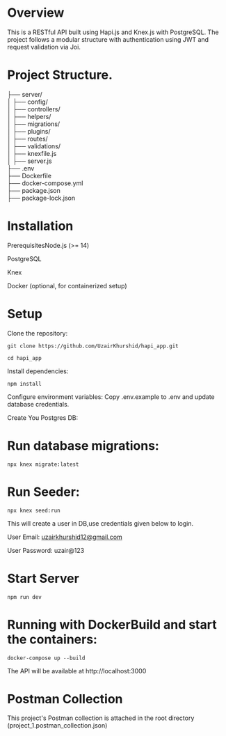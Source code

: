 # Overview
This is a RESTful API built using Hapi.js and Knex.js with PostgreSQL. The project follows a modular structure with authentication using JWT and request validation via Joi.

# Project Structure.
├── server/                 
│   ├── config/             
│   ├── controllers/        
│   ├── helpers/            
│   ├── migrations/         
│   ├── plugins/            
│   ├── routes/             
│   ├── validations/        
│   ├── knexfile.js         
│   ├── server.js           
├── .env                    
├── Dockerfile              
├── docker-compose.yml      
├── package.json            
├── package-lock.json       

# Installation
PrerequisitesNode.js (>= 14)

PostgreSQL

Knex

Docker (optional, for containerized setup)

# Setup
Clone the repository:
```
git clone https://github.com/UzairKhurshid/hapi_app.git
```

```
cd hapi_app
```

Install dependencies:
```
npm install
```

Configure environment variables:
Copy .env.example to .env and update database credentials.

Create You Postgres DB:

# Run database migrations:
```
npx knex migrate:latest 
```

# Run Seeder:
```
npx knex seed:run
```

This will create a user in DB,use credentials given below to login.

User Email: uzairkhurshid12@gmail.com

User Password: uzair@123

# Start Server
```
npm run dev
```

# Running with DockerBuild and start the containers:
```
docker-compose up --build
```

The API will be available at http://localhost:3000

# Postman Collection
This project's Postman collection is attached in the root directory (project_1.postman_collection.json)